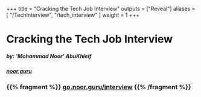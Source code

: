 +++
title = "Cracking the Tech Job Interview"
outputs = ["Reveal"]
aliases = [
"/TechInterview",
"/tech_interview"
]
weight = 1
+++

# Cracking the Tech Job Interview

##### by: 'Mohammad Noor' AbuKhleif

##### [noor.guru](https://www.noor.guru)

### {{% fragment %}} [go.noor.guru/interview](https://go.noor.guru/interview) {{% /fragment %}}